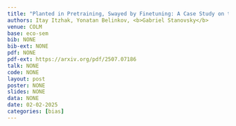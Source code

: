 ```yaml
---
title: "Planted in Pretraining, Swayed by Finetuning: A Case Study on the Origins of Cognitive Biases in LLMs"
authors: Itay Itzhak, Yonatan Belinkov, <b>Gabriel Stanovsky</b>
venue: COLM
base: eco-sem
bib: NONE
bib-ext: NONE
pdf: NONE
pdf-ext: https://arxiv.org/pdf/2507.07186
talk: NONE
code: NONE
layout: post
poster: NONE
slides: NONE
data: NONE
date: 02-02-2025
categories: [bias]
---
```

